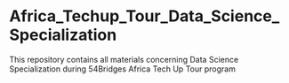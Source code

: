 # Africa_Techup_Tour_Data_Science_Specialization
This repository contains all materials concerning Data Science Specialization during 54Bridges Africa Tech Up Tour program
